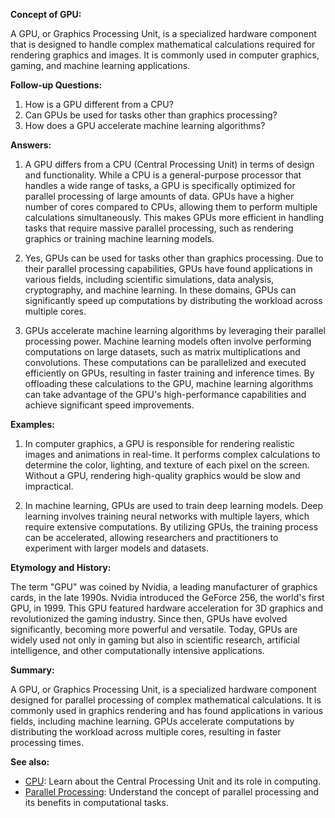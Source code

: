 **Concept of GPU:**

A GPU, or Graphics Processing Unit, is a specialized hardware component that
is designed to handle complex mathematical calculations required for rendering
graphics and images. It is commonly used in computer graphics, gaming, and
machine learning applications.

**Follow-up Questions:**

1. How is a GPU different from a CPU?
2. Can GPUs be used for tasks other than graphics processing?
3. How does a GPU accelerate machine learning algorithms?

**Answers:**

1. A GPU differs from a CPU (Central Processing Unit) in terms of design and
   functionality. While a CPU is a general-purpose processor that handles a
   wide range of tasks, a GPU is specifically optimized for parallel
   processing of large amounts of data. GPUs have a higher number of cores
   compared to CPUs, allowing them to perform multiple calculations
   simultaneously. This makes GPUs more efficient in handling tasks that
   require massive parallel processing, such as rendering graphics or
   training machine learning models.

2. Yes, GPUs can be used for tasks other than graphics processing. Due to their
   parallel processing capabilities, GPUs have found applications in various
   fields, including scientific simulations, data analysis, cryptography, and
   machine learning. In these domains, GPUs can significantly speed up
   computations by distributing the workload across multiple cores.

3. GPUs accelerate machine learning algorithms by leveraging their parallel
   processing power. Machine learning models often involve performing
   computations on large datasets, such as matrix multiplications and
   convolutions. These computations can be parallelized and executed
   efficiently on GPUs, resulting in faster training and inference times. By
   offloading these calculations to the GPU, machine learning algorithms can
   take advantage of the GPU's high-performance capabilities and achieve
   significant speed improvements.

**Examples:**

1. In computer graphics, a GPU is responsible for rendering realistic images
   and animations in real-time. It performs complex calculations to determine
   the color, lighting, and texture of each pixel on the screen. Without a
   GPU, rendering high-quality graphics would be slow and impractical.

2. In machine learning, GPUs are used to train deep learning models. Deep
   learning involves training neural networks with multiple layers, which
   require extensive computations. By utilizing GPUs, the training process can
   be accelerated, allowing researchers and practitioners to experiment with
   larger models and datasets.

**Etymology and History:**

The term "GPU" was coined by Nvidia, a leading manufacturer of graphics cards,
in the late 1990s. Nvidia introduced the GeForce 256, the world's first GPU,
in 1999. This GPU featured hardware acceleration for 3D graphics and
revolutionized the gaming industry. Since then, GPUs have evolved
significantly, becoming more powerful and versatile. Today, GPUs are widely
used not only in gaming but also in scientific research, artificial
intelligence, and other computationally intensive applications.

**Summary:**

A GPU, or Graphics Processing Unit, is a specialized hardware component designed
for parallel processing of complex mathematical calculations. It is commonly
used in graphics rendering and has found applications in various fields,
including machine learning. GPUs accelerate computations by distributing the
workload across multiple cores, resulting in faster processing times.

**See also:**

- [CPU](?concept=cpu&specialist_role=ML+Engineer&target_audience=Software+developer):
  Learn about the Central Processing Unit and its role in computing.
- [Parallel Processing](?concept=parallel+processing&specialist_role=ML+Engineer&target_audience=Software+developer):
  Understand the concept of parallel processing and its benefits in
  computational tasks.